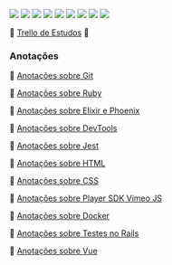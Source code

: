 ![](https://img.shields.io/static/v1?label=react&message=lib&color=blue&style=for-the-badge&logo=REACT)
![](https://img.shields.io/static/v1?label=VUEJS&message=framework&color=green&style=for-the-badge&logo=VUE.JS)
![](https://img.shields.io/static/v1?label=DOCKER&message=TOOL&color=blue&style=for-the-badge&logo=DOCKER)
![](https://img.shields.io/static/v1?label=CSS&message=LANGUAGE&color=red&style=for-the-badge&logo=CSSWizardry)
![](https://img.shields.io/static/v1?label=HTML&message=LANGUAGE&color=orange&style=for-the-badge&logo=HTML5)
![](https://img.shields.io/static/v1?label=JAVASCRIPT&message=LANGUAGE&color=yellow&style=for-the-badge&logo=JavaScript)
![](https://img.shields.io/static/v1?label=RUBY&message=LANGUAGE&color=yellow&style=for-the-badge&logo=Ruby)
![](https://img.shields.io/static/v1?label=RUBYONRAILS&message=framework&color=yellow&style=for-the-badge&logo=RubyonRails)
![](https://img.shields.io/static/v1?label=ELIXIR&message=LANGUAGE&color=yellow&style=for-the-badge&logo=Elixir)

🌟 [Trello de Estudos](https://trello.com/b/0mw2hdPv/estudos) 🌟

### Anotações

📁 [Anotações sobre Git](https://gist.github.com/reginadiana/d69472636beba3440a65a85cdecea839)

📁 [Anotações sobre Ruby](https://gist.github.com/reginadiana/a454ef891b19d00d519995646e2f34f9)

📁 [Anotações sobre Elixir e Phoenix](https://gist.github.com/reginadiana/a9be5229a9aaa94bc4906eba78db0664)

📁 [Anotações sobre DevTools](https://gist.github.com/reginadiana/f3602f1f2952adbef97cafcdd9248448)

📁 [Anotações sobre Jest](https://gist.github.com/reginadiana/707cce1ea35635c20ec991bf1f4e7232)

📁 [Anotações sobre HTML](https://gist.github.com/reginadiana/aa0260084603bdb2ad941637da4fff5f)

📁 [Anotações sobre CSS](https://gist.github.com/reginadiana/2427167232850685e479d16aee995cad)

📁 [Anotações sobre Player SDK Vimeo JS](https://gist.github.com/reginadiana/d716e28f9200d3b0e5559f36f1e2bbdc)

📁 [Anotações sobre Docker](https://gist.github.com/reginadiana/37f2f5cdfe43983028ec0c206fa5194a)

📁 [Anotações sobre Testes no Rails](https://gist.github.com/reginadiana/14522d638f6f9abc4ead631c315b38fa)

📁 [Anotações sobre Vue](https://gist.github.com/reginadiana/738c30a4671027175e7cc40746bb0b8e)
